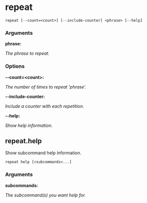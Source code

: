 # repeat

<!-- Generated by swift-argument-parser -->

```
repeat [--count=<count>] [--include-counter] <phrase> [--help]
```

### Arguments

**phrase:**

*The phrase to repeat.*


### Options

**--count=\<count\>:**

*The number of times to repeat 'phrase'.*


**--include-counter:**

*Include a counter with each repetition.*


**--help:**

*Show help information.*


## repeat.help

Show subcommand help information.

```
repeat help [<subcommands>...] 
```

### Arguments

**subcommands:**

*The subcommand(s) you want help for.*

